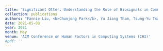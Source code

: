 ```yaml
---
title: 'Significant Otter: Understanding the Role of Biosignals in Communication'
collection: publications
authors: "Fannie Liu, <b>Chunjong Park</b>, Yu Jiang Tham, Tsung-Yu Tsai, Laura Dabbish, Geoff Kaufman, Andrés Monroy-Hernández"
date: 2021-05-08
year: 2021
month: May
venue: 'ACM Conference on Human Factors in Computing Systems (CHI)'
#pdf: ''
---
```

